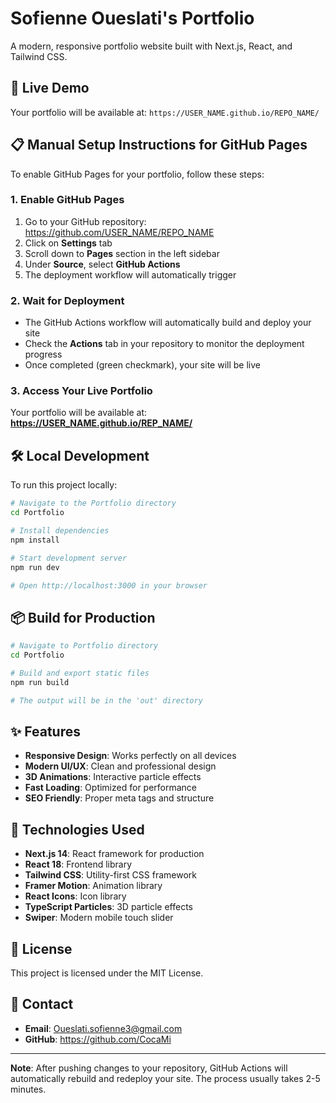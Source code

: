 # Sofienne Oueslati's Portfolio

A modern, responsive portfolio website built with Next.js, React, and Tailwind CSS.

## 🚀 Live Demo

Your portfolio will be available at: `https://USER_NAME.github.io/REPO_NAME/`

## 📋 Manual Setup Instructions for GitHub Pages

To enable GitHub Pages for your portfolio, follow these steps:

### 1. Enable GitHub Pages
1. Go to your GitHub repository: https://github.com/USER_NAME/REPO_NAME
2. Click on **Settings** tab
3. Scroll down to **Pages** section in the left sidebar
4. Under **Source**, select **GitHub Actions**
5. The deployment workflow will automatically trigger

### 2. Wait for Deployment
- The GitHub Actions workflow will automatically build and deploy your site
- Check the **Actions** tab in your repository to monitor the deployment progress
- Once completed (green checkmark), your site will be live

### 3. Access Your Live Portfolio
Your portfolio will be available at: **https://USER_NAME.github.io/REP_NAME/**

## 🛠️ Local Development

To run this project locally:

```bash
# Navigate to the Portfolio directory
cd Portfolio

# Install dependencies
npm install

# Start development server
npm run dev

# Open http://localhost:3000 in your browser
```

## 📦 Build for Production

```bash
# Navigate to Portfolio directory
cd Portfolio

# Build and export static files
npm run build

# The output will be in the 'out' directory
```

## ✨ Features

- **Responsive Design**: Works perfectly on all devices
- **Modern UI/UX**: Clean and professional design
- **3D Animations**: Interactive particle effects
- **Fast Loading**: Optimized for performance
- **SEO Friendly**: Proper meta tags and structure

## 🔧 Technologies Used

- **Next.js 14**: React framework for production
- **React 18**: Frontend library
- **Tailwind CSS**: Utility-first CSS framework
- **Framer Motion**: Animation library
- **React Icons**: Icon library
- **TypeScript Particles**: 3D particle effects
- **Swiper**: Modern mobile touch slider

## 📄 License

This project is licensed under the MIT License.

## 🤝 Contact

- **Email**: Oueslati.sofienne3@gmail.com
- **GitHub**: https://github.com/CocaMi

---

**Note**: After pushing changes to your repository, GitHub Actions will automatically rebuild and redeploy your site. The process usually takes 2-5 minutes.
